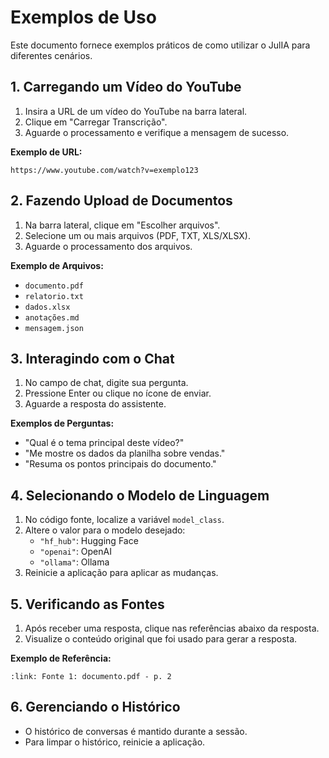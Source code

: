 # Exemplos de Uso

Este documento fornece exemplos práticos de como utilizar o JulIA para diferentes cenários.

## 1. Carregando um Vídeo do YouTube

1. Insira a URL de um vídeo do YouTube na barra lateral.
2. Clique em "Carregar Transcrição".
3. Aguarde o processamento e verifique a mensagem de sucesso.

**Exemplo de URL:**
```
https://www.youtube.com/watch?v=exemplo123
```

## 2. Fazendo Upload de Documentos

1. Na barra lateral, clique em "Escolher arquivos".
2. Selecione um ou mais arquivos (PDF, TXT, XLS/XLSX).
3. Aguarde o processamento dos arquivos.

**Exemplo de Arquivos:**
- `documento.pdf`
- `relatorio.txt`
- `dados.xlsx`
- `anotações.md`
- `mensagem.json`

## 3. Interagindo com o Chat

1. No campo de chat, digite sua pergunta.
2. Pressione Enter ou clique no ícone de enviar.
3. Aguarde a resposta do assistente.

**Exemplos de Perguntas:**
- "Qual é o tema principal deste vídeo?"
- "Me mostre os dados da planilha sobre vendas."
- "Resuma os pontos principais do documento."

## 4. Selecionando o Modelo de Linguagem

1. No código fonte, localize a variável `model_class`.
2. Altere o valor para o modelo desejado:
   - `"hf_hub"`: Hugging Face
   - `"openai"`: OpenAI
   - `"ollama"`: Ollama
3. Reinicie a aplicação para aplicar as mudanças.

## 5. Verificando as Fontes

1. Após receber uma resposta, clique nas referências abaixo da resposta.
2. Visualize o conteúdo original que foi usado para gerar a resposta.

**Exemplo de Referência:**
```
:link: Fonte 1: documento.pdf - p. 2
```

## 6. Gerenciando o Histórico

- O histórico de conversas é mantido durante a sessão.
- Para limpar o histórico, reinicie a aplicação.
